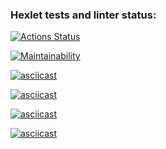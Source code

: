 ### Hexlet tests and linter status:
[![Actions Status](https://github.com/FrontendGlory/frontend-project-44/workflows/hexlet-check/badge.svg)](https://github.com/FrontendGlory/frontend-project-44/actions)

[![Maintainability](https://api.codeclimate.com/v1/badges/326b5593f56e2f249c79/maintainability)](https://codeclimate.com/github/FrontendGlory/frontend-project-44/maintainability)

[![asciicast](https://asciinema.org/a/lIitJWnJjitVSwEcmHblhn2fP.svg)](https://asciinema.org/a/lIitJWnJjitVSwEcmHblhn2fP)

[![asciicast](https://asciinema.org/a/LzTukn0x3XuvKt7X4q4rOtg7b.svg)](https://asciinema.org/a/LzTukn0x3XuvKt7X4q4rOtg7b)

[![asciicast](https://asciinema.org/a/tVGLTsbu1zQOFJRqQkeGHNj0C.svg)](https://asciinema.org/a/tVGLTsbu1zQOFJRqQkeGHNj0C)

[![asciicast](https://asciinema.org/a/Z0dOa2ACm9lvoiWvx1umWL0ak.svg)](https://asciinema.org/a/Z0dOa2ACm9lvoiWvx1umWL0ak)